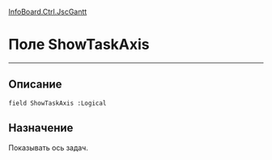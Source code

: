 ﻿---
Link: InfoBoard.Ctrl.JscGantt.@ShowTaskAxis
---

<!---  Навигация
[Имя проекта](#) :
-->
[InfoBoard.Ctrl.JscGantt](Default)

# Поле ShowTaskAxis
---

## Описание

    field ShowTaskAxis :Logical

<!--
## Аргументы{#Args}

### Аргумент1

Описание аргумента 1
-->

## Назначение

Показывать ось задач.

<!--
## Пример

    ShowTaskAxis...
-->


